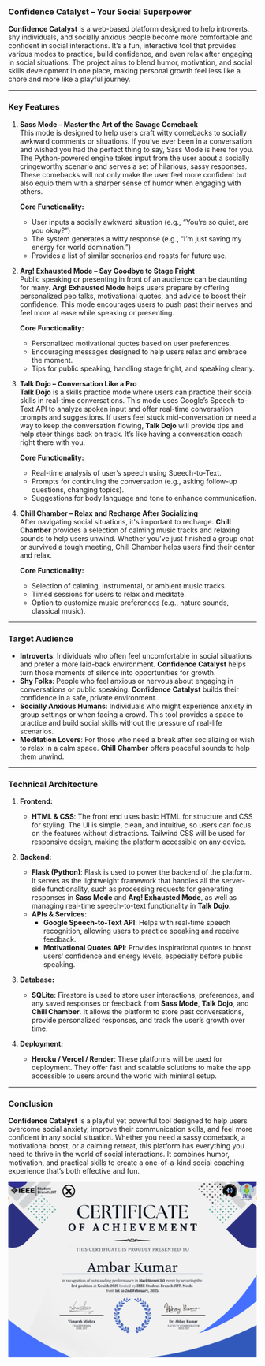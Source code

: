 ### **Confidence Catalyst** – Your Social Superpower

**Confidence Catalyst** is a web-based platform designed to help introverts, shy individuals, and socially anxious people become more comfortable and confident in social interactions. It’s a fun, interactive tool that provides various modes to practice, build confidence, and even relax after engaging in social situations. The project aims to blend humor, motivation, and social skills development in one place, making personal growth feel less like a chore and more like a playful journey.

---

### **Key Features**  

1. **Sass Mode – Master the Art of the Savage Comeback**  
   This mode is designed to help users craft witty comebacks to socially awkward comments or situations. If you’ve ever been in a conversation and wished you had the perfect thing to say, Sass Mode is here for you. The Python-powered engine takes input from the user about a socially cringeworthy scenario and serves a set of hilarious, sassy responses. These comebacks will not only make the user feel more confident but also equip them with a sharper sense of humor when engaging with others.  

   **Core Functionality:**  
   - User inputs a socially awkward situation (e.g., “You’re so quiet, are you okay?”)  
   - The system generates a witty response (e.g., “I’m just saving my energy for world domination.”)  
   - Provides a list of similar scenarios and roasts for future use.  

2. **Arg! Exhausted Mode – Say Goodbye to Stage Fright**  
   Public speaking or presenting in front of an audience can be daunting for many. **Arg! Exhausted Mode** helps users prepare by offering personalized pep talks, motivational quotes, and advice to boost their confidence. This mode encourages users to push past their nerves and feel more at ease while speaking or presenting.  

   **Core Functionality:**  
   - Personalized motivational quotes based on user preferences.  
   - Encouraging messages designed to help users relax and embrace the moment.  
   - Tips for public speaking, handling stage fright, and speaking clearly.  

3. **Talk Dojo – Conversation Like a Pro**  
   **Talk Dojo** is a skills practice mode where users can practice their social skills in real-time conversations. This mode uses Google’s Speech-to-Text API to analyze spoken input and offer real-time conversation prompts and suggestions. If users feel stuck mid-conversation or need a way to keep the conversation flowing, **Talk Dojo** will provide tips and help steer things back on track. It’s like having a conversation coach right there with you.  

   **Core Functionality:**  
   - Real-time analysis of user’s speech using Speech-to-Text.  
   - Prompts for continuing the conversation (e.g., asking follow-up questions, changing topics).  
   - Suggestions for body language and tone to enhance communication.  

4. **Chill Chamber – Relax and Recharge After Socializing**  
   After navigating social situations, it's important to recharge. **Chill Chamber** provides a selection of calming music tracks and relaxing sounds to help users unwind. Whether you’ve just finished a group chat or survived a tough meeting, Chill Chamber helps users find their center and relax.  

   **Core Functionality:**  
   - Selection of calming, instrumental, or ambient music tracks.  
   - Timed sessions for users to relax and meditate.  
   - Option to customize music preferences (e.g., nature sounds, classical music).  

---

### **Target Audience**  
- **Introverts**: Individuals who often feel uncomfortable in social situations and prefer a more laid-back environment. **Confidence Catalyst** helps turn those moments of silence into opportunities for growth.  
- **Shy Folks**: People who feel anxious or nervous about engaging in conversations or public speaking. **Confidence Catalyst** builds their confidence in a safe, private environment.  
- **Socially Anxious Humans**: Individuals who might experience anxiety in group settings or when facing a crowd. This tool provides a space to practice and build social skills without the pressure of real-life scenarios.  
- **Meditation Lovers**: For those who need a break after socializing or wish to relax in a calm space. **Chill Chamber** offers peaceful sounds to help them unwind.  

---

### **Technical Architecture**  

1. **Frontend:**  
   - **HTML & CSS**: The front end uses basic HTML for structure and CSS for styling. The UI is simple, clean, and intuitive, so users can focus on the features without distractions. Tailwind CSS will be used for responsive design, making the platform accessible on any device.  

2. **Backend:**  
   - **Flask (Python)**: Flask is used to power the backend of the platform. It serves as the lightweight framework that handles all the server-side functionality, such as processing requests for generating responses in **Sass Mode** and **Arg! Exhausted Mode**, as well as managing real-time speech-to-text functionality in **Talk Dojo**.  
   - **APIs & Services**:  
     - **Google Speech-to-Text API**: Helps with real-time speech recognition, allowing users to practice speaking and receive feedback.  
     - **Motivational Quotes API**: Provides inspirational quotes to boost users’ confidence and energy levels, especially before public speaking.  

3. **Database:**  
   - **SQLite**: Firestore is used to store user interactions, preferences, and any saved responses or feedback from **Sass Mode**, **Talk Dojo**, and **Chill Chamber**. It allows the platform to store past conversations, provide personalized responses, and track the user’s growth over time.  

4. **Deployment:**  
   - **Heroku / Vercel / Render**: These platforms will be used for deployment. They offer fast and scalable solutions to make the app accessible to users around the world with minimal setup.  

---

### **Conclusion**  
**Confidence Catalyst** is a playful yet powerful tool designed to help users overcome social anxiety, improve their communication skills, and feel more confident in any social situation. Whether you need a sassy comeback, a motivational boost, or a calming retreat, this platform has everything you need to thrive in the world of social interactions. It combines humor, motivation, and practical skills to create a one-of-a-kind social coaching experience that’s both effective and fun.

![Winning Certificate](./Certificate.jpeg)
